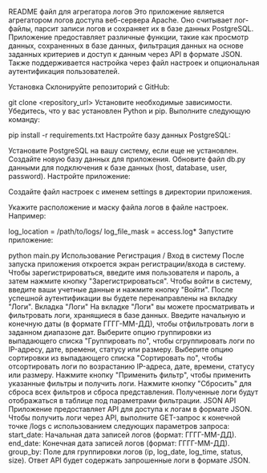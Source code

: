 README файл для агрегатора логов
Это приложение является агрегатором логов доступа веб-сервера Apache. Оно считывает лог-файлы, парсит записи логов и сохраняет их в базе данных PostgreSQL. Приложение предоставляет различные функции, такие как просмотр данных, сохраненных в базе данных, фильтрация данных на основе заданных критериев и доступ к данным через API в формате JSON. Также поддерживается настройка через файл настроек и опциональная аутентификация пользователей.

Установка
Склонируйте репозиторий с GitHub:


git clone <repository_url>
Установите необходимые зависимости. Убедитесь, что у вас установлен Python и pip. Выполните следующую команду:


pip install -r requirements.txt
Настройте базу данных PostgreSQL:

Установите PostgreSQL на вашу систему, если еще не установлен.
Создайте новую базу данных для приложения.
Обновите файл db.py данными для подключения к базе данных (host, database, user, password).
Настройте приложение:

Создайте файл настроек с именем settings в директории приложения.

Укажите расположение и маску файла логов в файле настроек. Например:


log_location = /path/to/logs/
log_file_mask = access.log*
Запустите приложение:


python main.py
Использование
Регистрация / Вход в систему
После запуска приложения откроется экран регистрации/входа в систему.
Чтобы зарегистрироваться, введите имя пользователя и пароль, а затем нажмите кнопку "Зарегистрироваться".
Чтобы войти в систему, введите ваши учетные данные и нажмите кнопку "Войти".
После успешной аутентификации вы будете перенаправлены на вкладку "Логи".
Вкладка "Логи"
На вкладке "Логи" вы можете просматривать и фильтровать логи, хранящиеся в базе данных.
Введите начальную и конечную даты (в формате ГГГГ-ММ-ДД), чтобы отфильтровать логи в заданном диапазоне дат.
Выберите опцию группировки из выпадающего списка "Группировать по", чтобы сгруппировать логи по IP-адресу, дате, времени, статусу или размеру.
Выберите опцию сортировки из выпадающего списка "Сортировать по", чтобы отсортировать логи по возрастанию IP-адреса, дате, времени, статусу или размеру.
Нажмите кнопку "Применить фильтр", чтобы применить указанные фильтры и получить логи.
Нажмите кнопку "Сбросить" для сброса всех фильтров и сброса представления.
Полученные логи будут отображаться в таблице под параметрами фильтрации.
JSON API
Приложение предоставляет API для доступа к логам в формате JSON.
Чтобы получить логи через API, выполните GET-запрос к конечной точке /logs с использованием следующих параметров запроса:
start_date: Начальная дата записей логов (формат: ГГГГ-ММ-ДД).
end_date: Конечная дата записей логов (формат: ГГГГ-ММ-ДД).
group_by: Поле для группировки логов (ip, log_date, log_time, status, size).
Ответ API будет содержать запрошенные логи в формате JSON.

